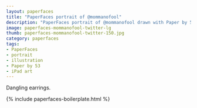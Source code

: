```yaml
---
layout: paperfaces
title: "PaperFaces portrait of @mommanofool"
description: "PaperFaces portrait of @mommanofool drawn with Paper by 53 on an iPad."
image: paperfaces-mommanofool-twitter-lg
thumb: paperfaces-mommanofool-twitter-150.jpg
category: paperfaces
tags: 
- PaperFaces
- portrait
- illustration
- Paper by 53
- iPad art
---
```


Dangling earrings.

{% include paperfaces-boilerplate.html %}